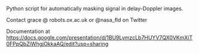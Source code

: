 Python script for automatically masking signal in delay-Doppler images. 

Contact grace @ robots.ox.ac.uk or @nasa_fld on Twitter

Documentation at https://docs.google.com/presentation/d/1BU9LymzcLb7HUYV7QX0VKmXiT0FPpQbZiWhgjOkkaAQ/edit?usp=sharing 
